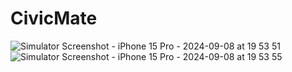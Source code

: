 # CivicMate

![Simulator Screenshot - iPhone 15 Pro - 2024-09-08 at 19 53 51](https://github.com/user-attachments/assets/cd690df3-dc69-4e50-867f-8a8c766ad2ca) </br>
![Simulator Screenshot - iPhone 15 Pro - 2024-09-08 at 19 53 55](https://github.com/user-attachments/assets/7e41b4fe-3f94-4a0c-aafd-9d38711182d6) </br>
